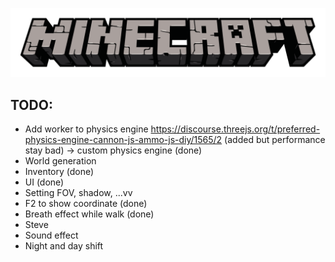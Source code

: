 ﻿![alt text](./public/assets/home/minecraft_logo_main.png)

## TODO:

- Add worker to physics engine https://discourse.threejs.org/t/preferred-physics-engine-cannon-js-ammo-js-diy/1565/2 (added but performance stay bad) -> custom physics engine (done)
- World generation
- Inventory (done)
- UI (done)
- Setting FOV, shadow, ...vv
- F2 to show coordinate (done)
- Breath effect while walk (done)
- Steve
- Sound effect
- Night and day shift
